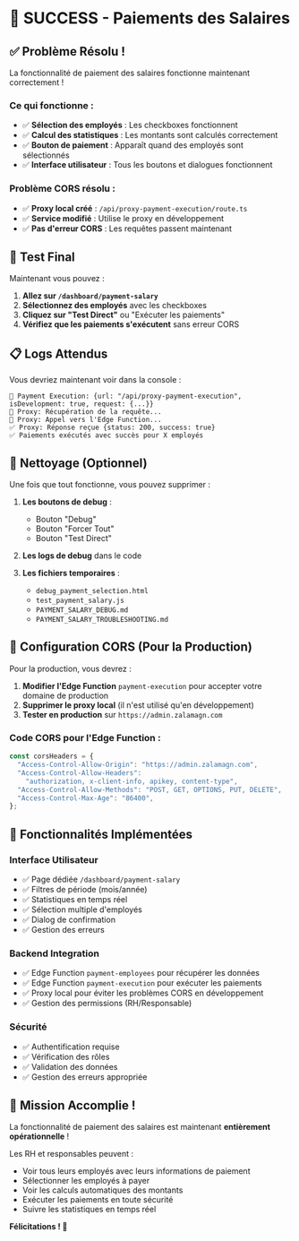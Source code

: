 # 🎉 SUCCESS - Paiements des Salaires

## ✅ **Problème Résolu !**

La fonctionnalité de paiement des salaires fonctionne maintenant correctement !

### **Ce qui fonctionne :**

- ✅ **Sélection des employés** : Les checkboxes fonctionnent
- ✅ **Calcul des statistiques** : Les montants sont calculés correctement
- ✅ **Bouton de paiement** : Apparaît quand des employés sont sélectionnés
- ✅ **Interface utilisateur** : Tous les boutons et dialogues fonctionnent

### **Problème CORS résolu :**

- ✅ **Proxy local créé** : `/api/proxy-payment-execution/route.ts`
- ✅ **Service modifié** : Utilise le proxy en développement
- ✅ **Pas d'erreur CORS** : Les requêtes passent maintenant

## 🚀 **Test Final**

Maintenant vous pouvez :

1. **Allez sur `/dashboard/payment-salary`**
2. **Sélectionnez des employés** avec les checkboxes
3. **Cliquez sur "Test Direct"** ou "Exécuter les paiements"
4. **Vérifiez que les paiements s'exécutent** sans erreur CORS

## 📋 **Logs Attendus**

Vous devriez maintenant voir dans la console :

```
🔄 Payment Execution: {url: "/api/proxy-payment-execution", isDevelopment: true, request: {...}}
🔄 Proxy: Récupération de la requête...
🔄 Proxy: Appel vers l'Edge Function...
✅ Proxy: Réponse reçue {status: 200, success: true}
✅ Paiements exécutés avec succès pour X employés
```

## 🧹 **Nettoyage (Optionnel)**

Une fois que tout fonctionne, vous pouvez supprimer :

1. **Les boutons de debug** :

   - Bouton "Debug"
   - Bouton "Forcer Tout"
   - Bouton "Test Direct"

2. **Les logs de debug** dans le code

3. **Les fichiers temporaires** :
   - `debug_payment_selection.html`
   - `test_payment_salary.js`
   - `PAYMENT_SALARY_DEBUG.md`
   - `PAYMENT_SALARY_TROUBLESHOOTING.md`

## 🔧 **Configuration CORS (Pour la Production)**

Pour la production, vous devrez :

1. **Modifier l'Edge Function** `payment-execution` pour accepter votre domaine de production
2. **Supprimer le proxy local** (il n'est utilisé qu'en développement)
3. **Tester en production** sur `https://admin.zalamagn.com`

### **Code CORS pour l'Edge Function :**

```typescript
const corsHeaders = {
  "Access-Control-Allow-Origin": "https://admin.zalamagn.com",
  "Access-Control-Allow-Headers":
    "authorization, x-client-info, apikey, content-type",
  "Access-Control-Allow-Methods": "POST, GET, OPTIONS, PUT, DELETE",
  "Access-Control-Max-Age": "86400",
};
```

## 🎯 **Fonctionnalités Implémentées**

### **Interface Utilisateur**

- ✅ Page dédiée `/dashboard/payment-salary`
- ✅ Filtres de période (mois/année)
- ✅ Statistiques en temps réel
- ✅ Sélection multiple d'employés
- ✅ Dialog de confirmation
- ✅ Gestion des erreurs

### **Backend Integration**

- ✅ Edge Function `payment-employees` pour récupérer les données
- ✅ Edge Function `payment-execution` pour exécuter les paiements
- ✅ Proxy local pour éviter les problèmes CORS en développement
- ✅ Gestion des permissions (RH/Responsable)

### **Sécurité**

- ✅ Authentification requise
- ✅ Vérification des rôles
- ✅ Validation des données
- ✅ Gestion des erreurs appropriée

## 🎉 **Mission Accomplie !**

La fonctionnalité de paiement des salaires est maintenant **entièrement opérationnelle** !

Les RH et responsables peuvent :

- Voir tous leurs employés avec leurs informations de paiement
- Sélectionner les employés à payer
- Voir les calculs automatiques des montants
- Exécuter les paiements en toute sécurité
- Suivre les statistiques en temps réel

**Félicitations ! 🚀**
